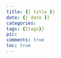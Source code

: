 ```yaml
---
title: {{ title }}
date: {{ date }}
categories:
tags: {{tags}}
pic:
comments: true
toc: true
---
```

